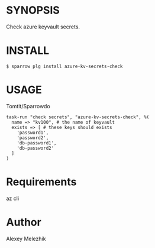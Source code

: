 # SYNOPSIS

Check azure keyvault secrets.

# INSTALL

    $ sparrow plg install azure-kv-secrets-check

# USAGE

Tomtit/Sparrowdo

    task-run "check secrets", "azure-kv-secrets-check", %(
      name => "kv100", # the name of keyvault
      exists => [ # these keys should exists
        'password1',
        'password2',
        'db-password1',
        'db-password2'
      ]
    )

# Requirements

az cli

# Author

Alexey Melezhik

